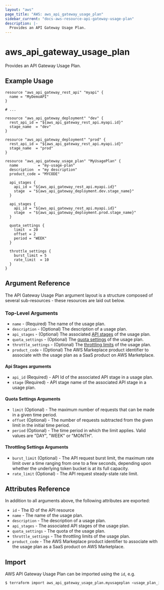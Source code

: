 ```yaml
---
layout: "aws"
page_title: "AWS: aws_api_gateway_usage_plan"
sidebar_current: "docs-aws-resource-api-gateway-usage-plan"
description: |-
  Provides an API Gateway Usage Plan.
---
```


# aws_api_gateway_usage_plan

Provides an API Gateway Usage Plan.

## Example Usage

```hcl
resource "aws_api_gateway_rest_api" "myapi" {
  name = "MyDemoAPI"
}

# ...

resource "aws_api_gateway_deployment" "dev" {
  rest_api_id = "${aws_api_gateway_rest_api.myapi.id}"
  stage_name  = "dev"
}

resource "aws_api_gateway_deployment" "prod" {
  rest_api_id = "${aws_api_gateway_rest_api.myapi.id}"
  stage_name  = "prod"
}

resource "aws_api_gateway_usage_plan" "MyUsagePlan" {
  name         = "my-usage-plan"
  description  = "my description"
  product_code = "MYCODE"

  api_stages {
    api_id = "${aws_api_gateway_rest_api.myapi.id}"
    stage  = "${aws_api_gateway_deployment.dev.stage_name}"
  }

  api_stages {
    api_id = "${aws_api_gateway_rest_api.myapi.id}"
    stage  = "${aws_api_gateway_deployment.prod.stage_name}"
  }

  quota_settings {
    limit  = 20
    offset = 2
    period = "WEEK"
  }

  throttle_settings {
    burst_limit = 5
    rate_limit  = 10
  }
}
```

## Argument Reference

The API Gateway Usage Plan argument layout is a structure composed of several sub-resources - these resources are laid out below.

### Top-Level Arguments

* `name` - (Required) The name of the usage plan.
* `description` - (Optional) The description of a usage plan.
* `api_stages` - (Optional) The associated [API stages](#api-stages-arguments) of the usage plan.
* `quota_settings` - (Optional) The [quota settings](#quota-settings-arguments) of the usage plan.
* `throttle_settings` - (Optional) The [throttling limits](#throttling-settings-arguments) of the usage plan.
* `product_code` - (Optional) The AWS Markeplace product identifier to associate with the usage plan as a SaaS product on AWS Marketplace.

#### Api Stages arguments

  * `api_id` (Required) - API Id of the associated API stage in a usage plan.
  * `stage` (Required) - API stage name of the associated API stage in a usage plan.

#### Quota Settings Arguments

  * `limit` (Optional) - The maximum number of requests that can be made in a given time period.
  * `offset` (Optional) - The number of requests subtracted from the given limit in the initial time period.
  * `period` (Optional) - The time period in which the limit applies. Valid values are "DAY", "WEEK" or "MONTH".

#### Throttling Settings Arguments

  * `burst_limit` (Optional) - The API request burst limit, the maximum rate limit over a time ranging from one to a few seconds, depending upon whether the underlying token bucket is at its full capacity.
  * `rate_limit` (Optional) - The API request steady-state rate limit.

## Attributes Reference

In addition to all arguments above, the following attributes are exported:

* `id` - The ID of the API resource
* `name` - The name of the usage plan.
* `description` - The description of a usage plan.
* `api_stages` - The associated API stages of the usage plan.
* `quota_settings` - The quota of the usage plan.
* `throttle_settings` - The throttling limits of the usage plan.
* `product_code` - The AWS Markeplace product identifier to associate with the usage plan as a SaaS product on AWS Marketplace.

## Import

AWS API Gateway Usage Plan can be imported using the `id`, e.g.

```sh
$ terraform import aws_api_gateway_usage_plan.myusageplan <usage_plan_id>
```
